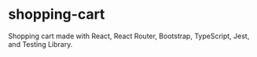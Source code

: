 # shopping-cart

Shopping cart made with React, React Router, Bootstrap, TypeScript, Jest, and Testing Library.
